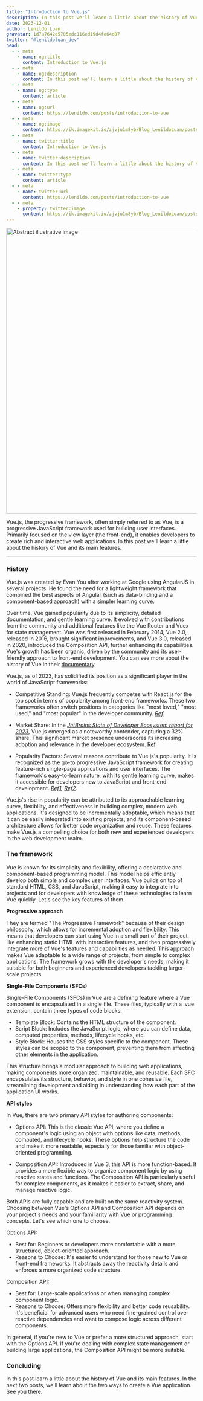 ```yaml
---
title: "Introduction to Vue.js"
description: In this post we'll learn a little about the history of Vue and its main features.
date: 2023-12-01
author: Lenildo Luan
gravatar: 1d7a7642e5705edc116ed19d4fe64d87
twitter: "@lenildoluan_dev"
head:
  - - meta
    - name: og:title
      content: Introduction to Vue.js
  - - meta
    - name: og:description
      content: In this post we'll learn a little about the history of Vue and its main features.
  - - meta
    - name: og:type
      content: article
  - - meta
    - name: og:url
      content: https://lenildo.com/posts/introduction-to-vue
  - - meta
    - name: og:image
      content: https://ik.imagekit.io/zjvju1m8yb/Blog_LenildoLuan/posts/Vue/DALL_E%202023-12-01%2015.45.47%20-%20A%20detailed%20pen%20and%20ink%20sketch%20of%20a%20wide,%20horizontal%20banner,%20displaying%20the%20Vue.js%20logo%20in%20a%20minimalist%20style%20without%20any%20text.%20The%20logo%20is%20a%20'V'%20shape_AvmlrpnIt.png?updatedAt=1701457914818
  - - meta
    - name: twitter:title
      content: Introduction to Vue.js
  - - meta
    - name: twitter:description
      content: In this post we'll learn a little about the history of Vue and its main features.
  - - meta
    - name: twitter:type
      content: article
  - - meta
    - name: twitter:url
      content: https://lenildo.com/posts/introduction-to-vue
  - - meta
    - property: twitter:image
      content: https://ik.imagekit.io/zjvju1m8yb/Blog_LenildoLuan/posts/Vue/DALL_E%202023-12-01%2015.45.47%20-%20A%20detailed%20pen%20and%20ink%20sketch%20of%20a%20wide,%20horizontal%20banner,%20displaying%20the%20Vue.js%20logo%20in%20a%20minimalist%20style%20without%20any%20text.%20The%20logo%20is%20a%20'V'%20shape_AvmlrpnIt.png?updatedAt=1701457914818
---
```


<img src="https://ik.imagekit.io/zjvju1m8yb/Blog_LenildoLuan/posts/Vue/DALL_E%202023-12-01%2015.45.47%20-%20A%20detailed%20pen%20and%20ink%20sketch%20of%20a%20wide,%20horizontal%20banner,%20displaying%20the%20Vue.js%20logo%20in%20a%20minimalist%20style%20without%20any%20text.%20The%20logo%20is%20a%20'V'%20shape_AvmlrpnIt.png?updatedAt=1701457914818" class="img-banner" alt="Abstract illustrative image" width="756" />

Vue.js, the progressive framework, often simply referred to as Vue, is a progressive JavaScript framework used for building user interfaces. Primarily focused on the view layer (the front-end), it enables developers to create rich and interactive web applications. In this post we'll learn a little about the history of Vue and its main features.

---

### History

Vue.js was created by Evan You after working at Google using AngularJS in several projects. He found the need for a lightweight framework that combined the best aspects of Angular (such as data-binding and a component-based approach) with a simpler learning curve. 

Over time, Vue gained popularity due to its simplicity, detailed documentation, and gentle learning curve. It evolved with contributions from the community and additional features like the Vue Router and Vuex for state management. Vue was first released in February 2014, Vue 2.0, released in 2016, brought significant improvements, and Vue 3.0, released in 2020, introduced the Composition API, further enhancing its capabilities. Vue's growth has been organic, driven by the community and its user-friendly approach to front-end development. You can see more about the history of Vue in their [documentary](https://www.youtube.com/watch?v=OrxmtDw4pVI).

Vue.js, as of 2023, has solidified its position as a significant player in the world of JavaScript frameworks:

- Competitive Standing: Vue.js frequently competes with React.js for the top spot in terms of popularity among front-end frameworks. These two frameworks often switch positions in categories like "most loved," "most used," and "most popular" in the developer community​​. *[Ref](https://www.monterail.com/blog/vue-vs-react#:~:text=April%206%2C%202023%20Vue,most%20loved%2C%20used%20or%20popular)*.

- Market Share: In the *[JetBrains State of Developer Ecosystem report for 2023](https://www.jetbrains.com/lp/devecosystem-2023/)*, Vue.js emerged as a noteworthy contender, capturing a 32% share. This significant market presence underscores its increasing adoption and relevance in the developer ecosystem​​. [Ref](https://www.techrepublic.com/article/jetbrains-state-of-developer-ecosystem-2023-insights-industry-experts/#:~:text=Vue,it%20an%20ideal%20choice).

- Popularity Factors: Several reasons contribute to Vue.js's popularity. It is recognized as the go-to progressive JavaScript framework for creating feature-rich single-page applications and user interfaces. The framework's easy-to-learn nature, with its gentle learning curve, makes it accessible for developers new to JavaScript and front-end development​​​​. *[Ref1](https://dev.to/shoyeb001/why-you-should-learn-vue-js-3-in-2023-e46), [Ref2](https://www.jspanther.com/blog/why-vuejs-gaining-popularity/#:~:text=March%2017%2C%202023%20Vue,and%20his%20team%20of%20experts)*.

Vue.js's rise in popularity can be attributed to its approachable learning curve, flexibility, and effectiveness in building complex, modern web applications. It's designed to be incrementally adoptable, which means that it can be easily integrated into existing projects, and its component-based architecture allows for better code organization and reuse. These features make Vue.js a compelling choice for both new and experienced developers in the web development realm.

### The framework

Vue is known for its simplicity and flexibility, offering a declarative and component-based programming model. This model helps efficiently develop both simple and complex user interfaces. Vue builds on top of standard HTML, CSS, and JavaScript, making it easy to integrate into projects and for developers with knowledge of these technologies to learn Vue quickly. Let's see the key features of them. 

**Progressive approach**

They are termed "The Progressive Framework" because of their design philosophy, which allows for incremental adoption and flexibility. This means that developers can start using Vue in a small part of their project, like enhancing static HTML with interactive features, and then progressively integrate more of Vue's features and capabilities as needed. This approach makes Vue adaptable to a wide range of projects, from simple to complex applications. The framework grows with the developer's needs, making it suitable for both beginners and experienced developers tackling larger-scale projects.

**Single-File Components (SFCs)**

Single-File Components (SFCs) in Vue are a defining feature where a Vue component is encapsulated in a single file. These files, typically with a .vue extension, contain three types of code blocks:

- Template Block: Contains the HTML structure of the component.
- Script Block: Includes the JavaScript logic, where you can define data, computed properties, methods, lifecycle hooks, etc.
- Style Block: Houses the CSS styles specific to the component. These styles can be scoped to the component, preventing them from affecting other elements in the application.

This structure brings a modular approach to building web applications, making components more organized, maintainable, and reusable. Each SFC encapsulates its structure, behavior, and style in one cohesive file, streamlining development and aiding in understanding how each part of the application UI works.

**API styles**

In Vue, there are two primary API styles for authoring components:

- Options API: This is the classic Vue API, where you define a component's logic using an object with options like data, methods, computed, and lifecycle hooks. These options help structure the code and make it more readable, especially for those familiar with object-oriented programming.

- Composition API: Introduced in Vue 3, this API is more function-based. It provides a more flexible way to organize component logic by using reactive states and functions. The Composition API is particularly useful for complex components, as it makes it easier to extract, share, and manage reactive logic.

Both APIs are fully capable and are built on the same reactivity system. Choosing between Vue's Options API and Composition API depends on your project's needs and your familiarity with Vue or programming concepts. Let's see which one to choose.

Options API:

- Best for: Beginners or developers more comfortable with a more structured, object-oriented approach.
- Reasons to Choose: It's easier to understand for those new to Vue or front-end frameworks. It abstracts away the reactivity details and enforces a more organized code structure.

Composition API:

- Best for: Large-scale applications or when managing complex component logic.
- Reasons to Choose: Offers more flexibility and better code reusability. It's beneficial for advanced users who need fine-grained control over reactive dependencies and want to compose logic across different components.

In general, if you're new to Vue or prefer a more structured approach, start with the Options API. If you're dealing with complex state management or building large applications, the Composition API might be more suitable.

### Concluding 

In this post learn a little about the history of Vue and its main features. In the next two posts, we'll learn about the two ways to create a Vue application. See you there.